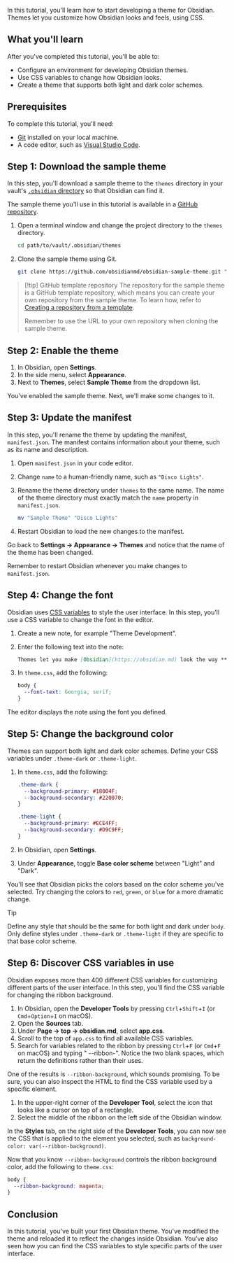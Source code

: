 In this tutorial, you'll learn how to start developing a theme for Obsidian. Themes let you customize how Obsidian looks and feels, using CSS.

## What you'll learn

After you've completed this tutorial, you'll be able to:

- Configure an environment for developing Obsidian themes.
- Use CSS variables to change how Obsidian looks.
- Create a theme that supports both light and dark color schemes.

## Prerequisites

To complete this tutorial, you'll need:

- [Git](https://git-scm.com/) installed on your local machine.
- A code editor, such as [Visual Studio Code](https://code.visualstudio.com/).

## Step 1: Download the sample theme

In this step, you'll download a sample theme to the `themes` directory in your vault's [`.obsidian` directory](https://help.obsidian.md/Advanced+topics/How+Obsidian+stores+data#Per+vault+data) so that Obsidian can find it.

The sample theme you'll use in this tutorial is available in a [GitHub repository](https://github.com/obsidianmd/obsidian-sample-theme).

1. Open a terminal window and change the project directory to the `themes` directory.

   ```bash
   cd path/to/vault/.obsidian/themes
   ```

2. Clone the sample theme using Git.

   ```bash
   git clone https://github.com/obsidianmd/obsidian-sample-theme.git "Sample theme"
   ```

> [!tip] GitHub template repository
> The repository for the sample theme is a GitHub template repository, which means you can create your own repository from the sample theme. To learn how, refer to [Creating a repository from a template](https://docs.github.com/en/repositories/creating-and-managing-repositories/creating-a-repository-from-a-template#creating-a-repository-from-a-template).
>
> Remember to use the URL to your own repository when cloning the sample theme.

## Step 2: Enable the theme

1. In Obsidian, open **Settings**.
2. In the side menu, select **Appearance**.
3. Next to **Themes**, select **Sample Theme** from the dropdown list.

You've enabled the sample theme. Next, we'll make some changes to it.

## Step 3: Update the manifest

In this step, you'll rename the theme by updating the manifest, `manifest.json`. The manifest contains information about your theme, such as its name and description.

1. Open `manifest.json` in your code editor.
2. Change `name` to a human-friendly name, such as `"Disco Lights"`.
3. Rename the theme directory under `themes` to the same name. The name of the theme directory must exactly match the `name` property in `manifest.json`.

   ```bash
   mv "Sample Theme" "Disco Lights"
   ```

4. Restart Obsidian to load the new changes to the manifest.

Go back to **Settings → Appearance → Themes** and notice that the name of the theme has been changed.

Remember to restart Obsidian whenever you make changes to `manifest.json`.

## Step 4: Change the font

Obsidian uses [CSS variables](https://developer.mozilla.org/en-US/docs/Web/CSS/Using_CSS_custom_properties) to style the user interface. In this step, you'll use a CSS variable to change the font in the editor.

1. Create a new note, for example "Theme Development".
2. Enter the following text into the note:

   ```md
   Themes let you make [Obsidian](https://obsidian.md) look the way **you** want it.
   ```

3. In `theme.css`, add the following:

   ```css
   body {
     --font-text: Georgia, serif;
   }
   ```

The editor displays the note using the font you defined.

## Step 5: Change the background color

Themes can support both light and dark color schemes. Define your CSS variables under `.theme-dark` or `.theme-light`.

1. In `theme.css`, add the following:

   ```css
   .theme-dark {
     --background-primary: #18004F;
     --background-secondary: #220070;
   }

   .theme-light {
     --background-primary: #ECE4FF;
     --background-secondary: #D9C9FF;
   }
   ```

2. In Obsidian, open **Settings**.
3. Under **Appearance**, toggle **Base color scheme** between "Light" and "Dark".

You'll see that Obsidian picks the colors based on the color scheme you've selected. Try changing the colors to `red`, `green`, or `blue` for a more dramatic change.

> [!tip]
> Define any style that should be the same for both light and dark under `body`. Only define styles under `.theme-dark` or `.theme-light` if they are specific to that base color scheme.

## Step 6: Discover CSS variables in use

Obsidian exposes more than 400 different CSS variables for customizing different parts of the user interface. In this step, you'll find the CSS variable for changing the ribbon background.

1. In Obsidian, open the **Developer Tools** by pressing `Ctrl`+`Shift`+`I` (or `Cmd`+`Option`+`I` on macOS).
2. Open the **Sources** tab.
3. Under **Page → top → obsidian.md**, select **app.css**.
4. Scroll to the top of `app.css` to find all available CSS variables.
5. Search for variables related to the ribbon by pressing `Ctrl`+`F` (or `Cmd`+`F` on macOS) and typing "  --ribbon-". Notice the two blank spaces, which return the definitions rather than their uses.

One of the results is `--ribbon-background`, which sounds promising. To be sure, you can also inspect the HTML to find the CSS variable used by a specific element.

1. In the upper-right corner of the **Developer Tool**, select the icon that looks like a cursor on top of a rectangle.
2. Select the middle of the ribbon on the left side of the Obsidian window.

In the **Styles** tab, on the right side of the **Developer Tools**, you can now see the CSS that is applied to the element you selected, such as `background-color: var(--ribbon-background)`.

Now that you know `--ribbon-background` controls the ribbon background color, add the following to `theme.css`:

```css
body {
  --ribbon-background: magenta;
}
```

## Conclusion

In this tutorial, you've built your first Obsidian theme. You've modified the theme and reloaded it to reflect the changes inside Obsidian. You've also seen how you can find the CSS variables to style specific parts of the user interface.
